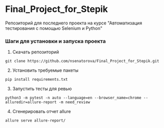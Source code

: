 # Final_Project_for_Stepik
Репозиторий для последнего проекта на курсе "Автоматизация тестирования с помощью Selenium и Python"
### Шаги для установки и запуска проекта
1. Скачать репозиторий
```
git clone https://github.com/nsenatorova/Final_Project_for_Stepik.git
```
2. Установить требуемые пакеты
```
pip install requirements.txt
```
3. Запустить тесты для ревью
```
python3 -m pytest -n auto --language=en --browser_name=chrome --alluredir=allure-report -m need_review
```
4. Сгенерировать отчет allure
```
allure serve allure-report/
```